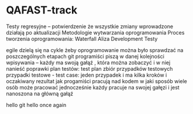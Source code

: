 # QAFAST-track
Testy regresyjne – potwierdzenie że wszystkie zmiany wprowadzone działają po aktualizacji
Metodologie wytwarzania oprogramowania
Proces tworzenia oprogramowania:
Waterfall
Aliza
Development
Testy

egile dzielą się na cykle żeby oprogramowanie można było sprawdzać na poszczególnych etapach
git
programiści piszą w danej kolejności wpisywania – każdy ma swoją gałąź , która można zobaczyć i w niej nanieść poprawki
plan testów: test plan zbiór przypadków testowych
przypadki testowe - test case: jeden przypadek i ma kilka kroków i oczakiwany rezultat
jak progamiści pracują nad kodem
w jaki sposób wiele osób może pracować jednocześnie
każdy pracuje na swojej gałęzi i jest nanoszona na główną gałąź

hello git
hello once again
